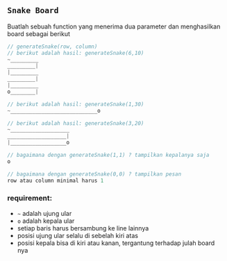 ## `Snake Board`
Buatlah sebuah function yang menerima dua parameter dan menghasilkan board sebagai berikut
```javascript
// generateSnake(row, column)
// berikut adalah hasil: generateSnake(6,10)
~_________
_________|
|_________
_________|
|_________
o________|

// berikut adalah hasil: generateSnake(1,30)
~____________________________o

// berikut adalah hasil: generateSnake(3,20)
~___________________
___________________|
|__________________o

// bagaimana dengan generateSnake(1,1) ? tampilkan kepalanya saja
o

// bagaimana dengan generateSnake(0,0) ? tampilkan pesan
row atau column minimal harus 1


```

### requirement:
- `~` adalah ujung ular
- `o` adalah kepala ular
- setiap baris harus bersambung ke line lainnya
- posisi ujung ular selalu di sebelah kiri atas
- posisi kepala bisa di kiri atau kanan, tergantung terhadap julah board nya
